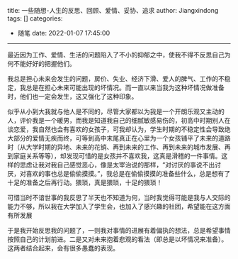 title: 一些随想-人生的反思、回顾、爱情、妥协、追求
author: Jiangxindong
tags: []
categories:
  - 随笔
date: 2022-01-07 17:45:00
---
最近因为工作、爱情、生活的问题陷入了不小的抑郁之中，使我不得不反思自己为何不能好好的把握他们。  

我总是担心未来会发生的问题，房价、失业、经济下滑、爱人的脾气、工作的不稳定，我总是在担心未来可能出现的坏情况。而一直以来当我为这种坏情况做准备时，他们也一定会发生，这又强化了这种印象。

似乎从小到大我就与他人是不同的，尽管大家都以为我是一个开朗乐观又主动的人，评价我是一个暖男，而我是知道我自己的细腻敏感易伤的，初高中时期别人在谈恋爱，我自然也会有喜欢的女孩子，可我却认为，学生时期的不稳定性会导致绝大部分的爱情无疾而终，可等到高中末尾真正在心里为一个女孩铺平了未来的道路时（从大学时期的异地、未来的花销、再到未来的工作、再到未来的城市发展、再到家庭关系等等），却发现可惜的是女孩并不喜欢我，这真是滑稽的一件事情。这样的思虑让我对我自己感觉恶心，像是太宰治说的那样，“对讨厌的事说不出讨厌，对喜欢的事也总是偷偷摸摸。”，我总是在偷偷摸摸的准备些什么，总是想有了十足的准备之后再行动。猥琐，真是猥琐，十足的猥琐！

可惜当时不谙世事的我反思了半天也不知道为何，当时我觉得可能是我与人交际的能力不够，所以我在大学加入了学生会，也加入了感兴趣的社团，希望能在这方面有所发展

于是我开始反思我的问题了，一则我对事情的进展有着偏执的想法，总是希望事情按照自己的计划前进。二是又对未来抱着悲观的看法（即总是以坏情况来准备）。这两者结合起来，会有很多愚蠢的表现。